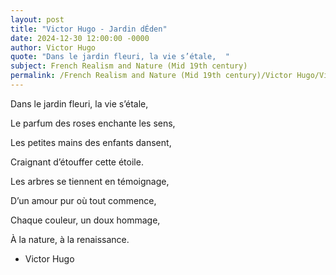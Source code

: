 ```yaml
---
layout: post
title: "Victor Hugo - Jardin dÉden"
date: 2024-12-30 12:00:00 -0000
author: Victor Hugo
quote: "Dans le jardin fleuri, la vie s’étale,  "
subject: French Realism and Nature (Mid 19th century)
permalink: /French Realism and Nature (Mid 19th century)/Victor Hugo/Victor Hugo - Jardin dÉden
---
```


Dans le jardin fleuri, la vie s’étale,  

Le parfum des roses enchante les sens,  

Les petites mains des enfants dansent,  

Craignant d’étouffer cette étoile.  

Les arbres se tiennent en témoignage,  

D’un amour pur où tout commence,  

Chaque couleur, un doux hommage,  

À la nature, à la renaissance.  


- Victor Hugo
